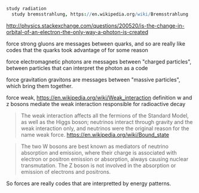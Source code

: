 
```coffee
study radiation
  study bremsstrahlung, https://en.wikipedia.org/wiki/Bremsstrahlung
```

http://physics.stackexchange.com/questions/200520/is-the-change-in-orbital-of-an-electron-the-only-way-a-photon-is-created

force strong
  gluons are messages between quarks, and so are really like codes that the quarks took advantage of for some reason

force electromagnetic
  photons are messages between "charged particles", between particles that can interpret the photon as a code

force gravitation
  gravitons are messages between "massive particles", which bring them together.

force weak, https://en.wikipedia.org/wiki/Weak_interaction
  definition w and z bosons mediate the weak interaction
  responsible for radioactive decay
  > The weak interaction affects all the fermions of the Standard Model, as well as the Higgs boson; neutrinos interact through gravity and the weak interaction only, and neutrinos were the original reason for the name weak force.
  https://en.wikipedia.org/wiki/Bound_state

> The two W bosons are best known as mediators of neutrino absorption and emission, where their charge is associated with electron or positron emission or absorption, always causing nuclear transmutation. The Z boson is not involved in the absorption or emission of electrons and positrons.

So forces are really codes that are interpretted by energy patterns.
